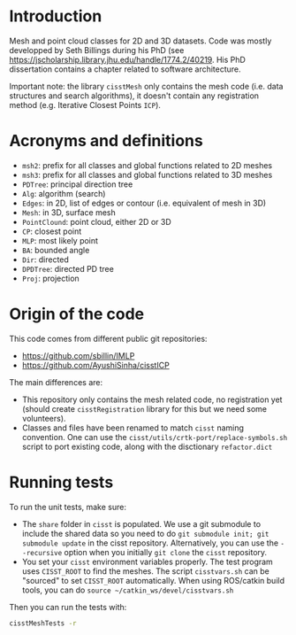 # Introduction

Mesh and point cloud classes for 2D and 3D datasets.  Code was mostly
developped by Seth Billings during his PhD (see
https://jscholarship.library.jhu.edu/handle/1774.2/40219.  His PhD
dissertation contains a chapter related to software architecture.

Important note: the library `cisstMesh` only contains the mesh code
(i.e. data structures and search algorithms), it doesn't contain any
registration method (e.g. Iterative Closest Points `ICP`).

# Acronyms and definitions

* `msh2`: prefix for all classes and global functions related to 2D meshes
* `msh3`: prefix for all classes and global functions related to 3D meshes
* `PDTree`: principal direction tree
* `Alg`: algorithm (search)
* `Edges`: in 2D, list of edges or contour (i.e. equivalent of mesh in 3D)
* `Mesh`: in 3D, surface mesh
* `PointClound`: point cloud, either 2D or 3D
* `CP`: closest point
* `MLP`: most likely point
* `BA`: bounded angle
* `Dir`: directed
* `DPDTree`: directed PD tree
* `Proj`: projection

# Origin of the code

This code comes from different public git repositories:
* https://github.com/sbillin/IMLP
* https://github.com/AyushiSinha/cisstICP

The main differences are:
* This repository only contains the mesh related code, no registration yet (should create `cisstRegistration` library for this but we need some volunteers).
* Classes and files have been renamed to match `cisst` naming convention.  One can use the `cisst/utils/crtk-port/replace-symbols.sh` script to port existing code, along with the disctionary `refactor.dict`

# Running tests

To run the unit tests, make sure:
* The `share` folder in `cisst` is populated.   We use a git submodule to include the shared data so you need to do `git submodule init; git submodule update` in the cisst repository.  Alternatively, you can use the `--recursive` option when you initially `git clone` the `cisst` repository.
* You set your `cisst` environment variables properly.  The test program uses `CISST_ROOT` to find the meshes.  The script `cisstvars.sh` can be "sourced" to set `CISST_ROOT` automatically.   When using ROS/catkin build tools, you can do `source ~/catkin_ws/devel/cisstvars.sh`

Then you can run the tests with:
```sh
cisstMeshTests -r
```
